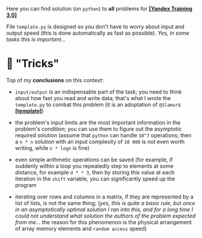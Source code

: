 Here you can find solution (on `python`) to **all** problems for 
[**[Yandex Training 3.0]**](https://yandex.ru/yaintern/algorithm-training)

File `template.py` is designed so you don't have to worry about input and output speed
(this is done automatically as fast as possible).
*Yes, in some tasks this is important...*

# 💫 "Tricks"

Top of my **conclusions** on this context:
- `input/output` is an indispensable part of the task; you need to think about how fast you read and write data; 
  that's what I wrote the `template.py`  to combat this problem (it is an adoptation
 of `@Slamur`s [**[template]**](https://github.com/Slamur/competitive-programming/blob/b20e338b3b3fe2f73c40cc2876e0520f4ac02ba8/course/templates/__Solution.py#L4))
 
- the problem's input limits are the most important information in the 
problem's condition; you can use them to figure out the asymptotic required 
solution (assume that `python` can handle `10^7` operations; 
then a `n * n` solution with an input complexity of `10 000` is not even
worth writing, while `n * logn` is fine)

- even simple arithmetic operations can be saved (for example, if suddenly
within a loop you repeatedly step to elements at some distance, for example 
`d * * 3`, then by storing this value at each iteration in the
`shift` variable, you can significantly speed up the program

* iterating over rows and columns in a matrix, if they are represented by a list
of lists, is not the same thing; (*yes, this is quite a basic rule,
but once in an asymptotically optimal solution I ran into this,
and for a long time I could not understand what solution the authors of the
problem expected from me...* the reason for this phenomenon is the physical 
arrangement of array memory elements and `random access` speed)

